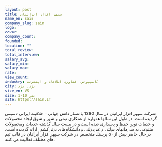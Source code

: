 ```yaml
---
layout: post
title: سپهر افزار ایرانیان
name_en: sain
company_slug: sain
logo: 
cover: 
company_count:
founded:
location: ""
total_review: 
total_interview: 
salary_avg: 
salary_min: 
salary_max: 
rate: 
view_count: 
industry: کامپیوتر، فناوری اطلاعات و اینترنت
city: یزد, یزد
size_en: VS
size: 1-10 نفر
site: https://sain.ir
---
```


شرکت سپهر افزار ایرانیان در سال 1380 با شعار دانش جهانی – خلاقیت ایرانی تاسیس گردیده است. در طول این سالها همواره از همکاری تیمی و شور و شوق ایجاد محصولات و خدمات نوین حفظ و پاسداری شده است و در بیست سال گذشته خدمات ومحصولات متنوعی به سازمانهای دولتی و غیردولتی و دانشگاه های برتر کشور ارائه گردیده است. در حال حاضر بیش از ۵۰ پرسنل متخصص در شرکت سپهر افزار ایرانیان در قالب تیم های مختلف فعالیت می کنند.
